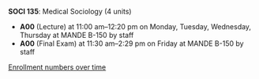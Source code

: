 **SOCI 135**: Medical Sociology (4 units)

- **A00** (Lecture) at 11:00 am–12:20 pm on Monday, Tuesday, Wednesday, Thursday at MANDE B-150 by staff
- **A00** (Final Exam) at 11:30 am–2:29 pm on Friday at MANDE B-150 by staff

[Enrollment numbers over time](./SOCI135.tsv)
